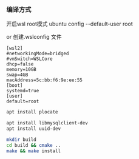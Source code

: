 
### 编译方式

开启wsl root模式
ubuntu config --default-user root

or
创建.wslconfig 文件
```angular2html
[wsl2]
#networkingMode=bridged
#vmSwitch=WSLCore
dhcp=false
memory=10GB
swap=4GB
macAddress=5c:bb:f6:9e:ee:55
[boot]
systemd=true
[user]
default=root

```


```bash
apt install plocate

apt install libmysqlclient-dev
apt install uuid-dev

mkdir build
cd build && cmake ..
make && make install 
```